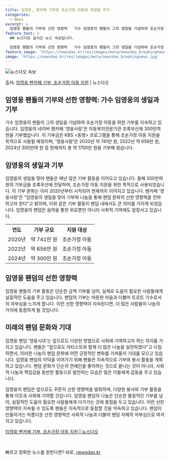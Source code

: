 ```yaml
---
title: 임영웅, 팬카페 기부로 조손가정 아동에 희망을 주다
categories:
  - News
excerpt: >
  임영웅 팬들의 기부와 선한 영향력   가수 임영웅의 팬들이 그의 생일을 기념하여 조손가정 아동을 위한 기부를…
feature_text: >
  ## 뉴스다오 실시간 뉴스 속보입니다.

  임영웅 팬들의 기부와 선한 영향력   가수 임영웅의 팬들이 그의 생일을 기념하여 조손가정 아동을 위한 기부를…
feature_image: 'https://newsdao.kr/res/images/meta/newsdao_breakingnews.jpg'
image: 'https://newsdao.kr/res/images/meta/newsdao_breakingnews.jpg'
---
```


![뉴스다오 속보](https://newsdao.kr/res/images/meta/newsdao_breakingnews.jpg)

<p>출처: <a href="https://newsdao.kr/4463" rel="dofollow">임영웅 팬카페 기부, 조손가정 아동 지원</a> | 뉴스다오</p>

<h2>임영웅 팬들의 기부와 선한 영향력: 가수 임영웅의 생일과 기부</h2>

가수 임영웅의 팬들이 그의 생일을 기념하여 조손가정 아동을 위한 기부를 지속하고 있습니다. 임영웅의 네이버 팬카페 '영웅사랑'은 아동복지전문기관 초록우산에 300만여 원을 기부했습니다. 이 기부금은 KBS <동행> 프로그램을 통해 조손가정 아동 지원을 목적으로 사용될 예정이며, '영웅사랑'은 2020년 약 741만 원, 2022년 약 656만 원, 2024년 300만여 원 등 현재까지 총 약 1700만 원을 기부해 왔습니다.

<h2>임영웅의 생일과 기부</h2>
<p data-ke-size="size16">임영웅의 생일을 맞아 팬들은 매년 많은 기부 활동을 이어오고 있습니다. 올해 300만여 원의 기부금을 초록우산에 전달하며, 조손가정 아동 지원을 위한 목적으로 사용되었습니다. 이 기부 문화는 이미 2020년부터 시작되어 현재까지 이어지고 있습니다. 팬카페 '영웅사랑'은 "임영웅의 생일을 맞아 기부와 나눔을 통해 팬덤 문화의 선한 영향력을 전파하고자 한다"고 밝히며, 이와 같은 기부 활동이 팬덤 내에서도 큰 의미를 가지게 되었습니다. 임영웅의 팬덤은 음악을 통한 위로뿐만 아니라 사회적 기여에도 앞장서고 있습니다.</p>

<table>
	<tr>
		<th>연도</th>
		<th>기부 규모</th>
		<th>지원 대상</th>
	</tr>
	<tr>
		<td>2020년</td>
		<td>약 741만 원</td>
		<td>조손가정 아동</td>
	</tr>
	<tr>
		<td>2022년</td>
		<td>약 656만 원</td>
		<td>조손가정 아동</td>
	</tr>
	<tr>
		<td>2024년</td>
		<td>약 300만 원</td>
		<td>조손가정 아동</td>
	</tr>
</table>

<h2>임영웅 팬덤의 선한 영향력</h2>
<p data-ke-size="size16">임영웅 팬들의 기부 활동은 단순한 금액 기부를 넘어, 실제로 도움이 필요한 사람들에게 실질적인 도움을 주고 있습니다. 팬덤의 기부는 따뜻한 마음과 더불어 트로트 가수로서의 자부심을 느끼게 합니다. 이런 선한 영향력이 지속된다면, 더 많은 사람들이 나눔의 가치에 동참하게 될 것입니다.</p>

<h2>미래의 팬덤 문화와 기대</h2>
<p data-ke-size="size16">임영웅 팬덤 '영웅시대'는 앞으로도 다양한 방법으로 사회에 기여하고자 하는 의지를 가지고 있습니다. 팬들은 "앞으로도 아티스트와 함께 더 많은 나눔을 실천하겠다"고 다짐하면서, 이러한 나눔이 팬덤 문화에 어떤 긍정적인 변화를 가져올지 기대를 모으고 있습니다. 임영웅 팬덤의 미덕을 이어가기 위해 팬들은 지속적으로 기부와 봉사 활동을 계획하고 있습니다. 팬덤 문화가 단순히 연예인을 좋아하는 것으로 끝나는 것이 아니라, 사회적 나눔과 책임감을 동반한 활동으로 발전하는 모습은 많은 이들에게 감동을 주고 있습니다.</p>

<p data-ke-size="size16">임영웅의 팬덤은 앞으로도 꾸준히 선한 영향력을 발휘하며, 다양한 봉사와 기부 활동을 통해 이웃과 사회에 기여할 것입니다. 임영웅 팬덤의 나눔은 단순한 물질적인 기부를 넘어, 실질적인 도움이 필요한 사람들에게 다가가는 것에 중점을 두고 있습니다. 이런 선한 영향력이 지속될 수 있도록 팬들은 지속적으로 동참할 것을 약속하고 있습니다. 팬덤이 만들어가는 아름다운 선한 영향력은 사회적 나눔과 더불어 팬덤 자체의 자부심으로 여겨지고 있습니다.</p>

<p data-ke-size="size16"><a href="https://newsdao.kr/4463">임영웅 팬카페 기부, 조손가정 아동 지원 | 뉴스다오</a></p>
<p data-ke-size="size16">&nbsp;</p> 

빠르고 정확한 뉴스를 원한다면? 바로, <a href="https://newsdao.kr" rel="dofollow">newsdao.kr</a>


